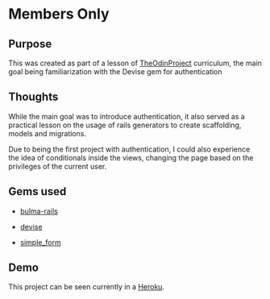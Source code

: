 # Members Only

## Purpose
This was created as part of a lesson of [TheOdinProject](https://www.theodinproject.com/) curriculum, the main goal being familiarization with the Devise gem for authentication

## Thoughts
While the main goal was to introduce authentication, it also served as a practical lesson on the usage of rails generators to create scaffolding, models and migrations.

Due to being the first project with authentication, I could also experience the idea of conditionals inside the views, changing the page based on the privileges of the current user.
## Gems used
* [bulma-rails](https://rubygems.org/gems/bulma-rails)

* [devise](https://rubygems.org/gems/devise)

* [simple_form](https://rubygems.org/gems/simple_form)

## Demo

This project can be seen currently in a [Heroku](https://dry-oasis-89157.herokuapp.com/).
